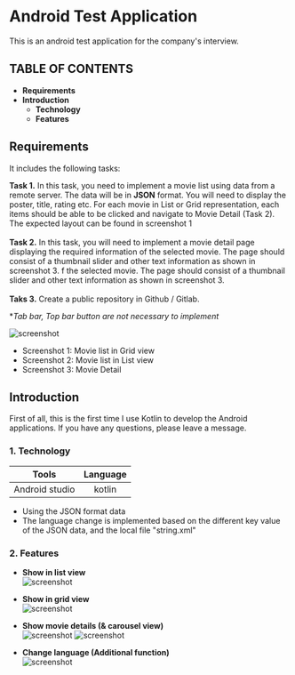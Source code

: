 #  Android Test Application
This is an android test application for the company's interview.

## TABLE OF CONTENTS
* **Requirements**
* **Introduction**
  * **Technology**
  * **Features**

## Requirements
It includes the following tasks:

**Task 1.** In this task, you need to implement a movie list using data from a remote server. The data will be in **JSON** format. You will need to display the poster, title, rating etc. For each movie in List or Grid representation, each items should be able to be clicked and navigate to Movie Detail (Task 2). The expected layout can be found in screenshot 1
<br><br>
**Task 2.** In this task, you will need to implement a movie detail page displaying the required information of the selected movie. The page should consist of a thumbnail slider and other text information as shown in screenshot 3. f the selected movie. The page should consist of a thumbnail slider and other text information as shown in screenshot 3.
<br><br>
**Taks 3.** Create a public repository in Github / Gitlab.

**Tab bar, Top bar button are not necessary to implement*

![screenshot](https://i.imgur.com/AqCeWAw.jpg)

* Screenshot 1: Movie list in Grid view
* Screenshot 2: Movie list in List view
* Screenshot 3: Movie Detail

## Introduction
First of all, this is the first time I use Kotlin to develop the Android applications. If you have any questions, please leave a message.


### 1. Technology

|     Tools      | Language |
|:--------------:|:--------:|
| Android studio |  kotlin  |
* Using the JSON format data
* The language change is implemented based on the different key value of the JSON data, and the local file "string.xml"


### 2. Features
* **Show in list view**  
![screenshot](https://i.imgur.com/hk8ryG8.gif)

* **Show in grid view**  
![screenshot](https://i.imgur.com/iUlGwHx.gif)

* **Show movie details (& carousel view)**  
![screenshot](https://i.imgur.com/nHYCA0G.gif)
![screenshot](https://i.imgur.com/SfaTYaO.gif)

* **Change language (Additional function)**  
![screenshot](https://i.imgur.com/hPlGHhi.gif)
